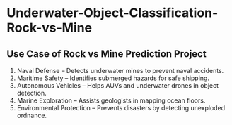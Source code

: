 # Underwater-Object-Classification-Rock-vs-Mine

## Use Case of Rock vs Mine Prediction Project

1. Naval Defense – Detects underwater mines to prevent naval accidents.
2. Maritime Safety – Identifies submerged hazards for safe shipping.
3. Autonomous Vehicles – Helps AUVs and underwater drones in object detection.
4. Marine Exploration – Assists geologists in mapping ocean floors.
5. Environmental Protection – Prevents disasters by detecting unexploded ordnance.